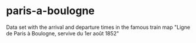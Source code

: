 # paris-a-boulogne
Data set with the arrival and departure times in the famous train map "Ligne de Paris à Boulogne, servive du 1er août 1852"
